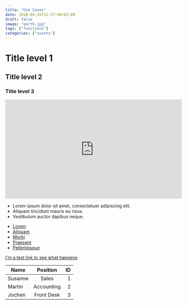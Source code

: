 ```yaml
---
title: "Use Cases"
date: 2018-05-25T11:27:56+02:00
draft: false
image: "earth.jpg"
tags: ["functions"]
categories: ["assets"]
---
```


# Title level 1
## Title level 2
### Title level 3

<iframe width="560" height="315" src="https://www.youtube.com/embed/1FV96jp_Ii0?rel=0" frameborder="0" allow="autoplay; encrypted-media" allowfullscreen></iframe>

<ul>
   <li>Lorem ipsum dolor sit amet, consectetuer adipiscing elit.</li>
   <li>Aliquam tincidunt mauris eu risus.</li>
   <li>Vestibulum auctor dapibus neque.</li>
</ul>

<nav>
  <ul>
    <li><a href="#nowhere" title="Lorum ipsum dolor sit amet">Lorem</a></li>
    <li><a href="#nowhere" title="Aliquam tincidunt mauris eu risus">Aliquam</a></li>
    <li><a href="#nowhere" title="Morbi in sem quis dui placerat ornare">Morbi</a></li>
    <li><a href="#nowhere" title="Praesent dapibus, neque id cursus faucibus">Praesent</a></li>
    <li><a href="#nowhere" title="Pellentesque fermentum dolor">Pellentesque</a></li>
  </ul>
</nav>

[I'm a test link to see what happens](https://themes.gohugo.io/)

| Name        | Position           | ID  |
| ------------- |:-------------:| -----:|
| Susanne      | Sales | 1 |
| Martin      | Accounting      |   2 |
| Jochen | Front Desk     |    3 |
